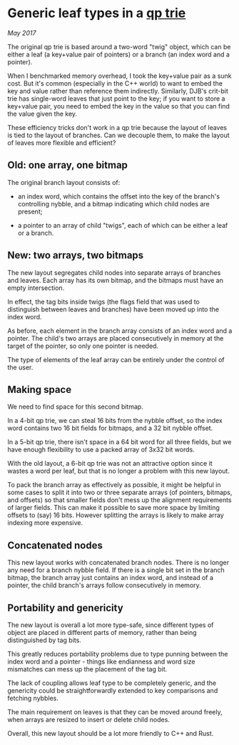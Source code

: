 Generic leaf types in a [qp trie](http://dotat.at/prog/qp)
=================================

_May 2017_


The original qp trie is based around a two-word "twig" object, which
can be either a leaf (a key+value pair of pointers) or a branch (an
index word and a pointer).

When I benchmarked memory overhead, I took the key+value pair as a
sunk cost. But it's common (especially in the C++ world) to want to
embed the key and value rather than reference them indirectly.
Similarly, DJB's crit-bit trie has single-word leaves that just point
to the key; if you want to store a key+value pair, you need to embed
the key in the value so that you can find the value given the key.

These efficiency tricks don't work in a qp trie because the layout of
leaves is tied to the layout of branches. Can we decouple them, to
make the layout of leaves more flexible and efficient?


Old: one array, one bitmap
--------------------------

The original branch layout consists of:

* an index word, which contains the offset into the key of the
  branch's controlling nybble, and a bitmap indicating which child
  nodes are present;

* a pointer to an array of child "twigs", each of which can be either
  a leaf or a branch.


New: two arrays, two bitmaps
----------------------------

The new layout segregates child nodes into separate arrays of branches
and leaves. Each array has its own bitmap, and the bitmaps must have
an empty intersection.

In effect, the tag bits inside twigs (the flags field that was used to
distinguish between leaves and branches) have been moved up into the
index word.

As before, each element in the branch array consists of an index word
and a pointer. The child's two arrays are placed consecutively in
memory at the target of the pointer, so only one pointer is needed.

The type of elements of the leaf array can be entirely under the
control of the user.


Making space
------------

We need to find space for this second bitmap.

In a 4-bit qp trie, we can steal 16 bits from the nybble offset, so
the index word contains two 16 bit fields for bitmaps, and a 32 bit
nybble offset.

In a 5-bit qp trie, there isn't space in a 64 bit word for all three
fields, but we have enough flexibility to use a packed array of 3x32
bit words.

With the old layout, a 6-bit qp trie was not an attractive option
since it wastes a word per leaf, but that is no longer a problem with
this new layout.

To pack the branch array as effectively as possible, it might be
helpful in some cases to split it into two or three separate arrays
(of pointers, bitmaps, and offsets) so that smaller fields don't mess
up the alignment requirements of larger fields. This can make it
possible to save more space by limiting offsets to (say) 16 bits.
However splitting the arrays is likely to make array indexing more
expensive.


Concatenated nodes
------------------

This new layout works with concatenated branch nodes. There is no
longer any need for a branch nybble field. If there is a single bit
set in the branch bitmap, the branch array just contains an index
word, and instead of a pointer, the child branch's arrays follow
consecutively in memory.


Portability and genericity
--------------------------

The new layout is overall a lot more type-safe, since different types
of object are placed in different parts of memory, rather than being
distinguished by tag bits.

This greatly reduces portability problems due to type punning between
the index word and a pointer - things like endianness and word size
mismatches can mess up the placement of the tag bit.

The lack of coupling allows leaf type to be completely generic, and
the genericity could be straightforwardly extended to key comparisons
and fetching nybbles.

The main requirement on leaves is that they can be moved around
freely, when arrays are resized to insert or delete child nodes.

Overall, this new layout should be a lot more friendly to C++ and Rust.
